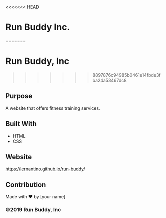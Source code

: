 <<<<<<< HEAD
# Run Buddy Inc.
=======
# Run Buddy, Inc
>>>>>>> 8897876c94985b0461e14fbde3fba24a53467dc8

## Purpose
A website that offers fitness training services. 

## Built With
* HTML
* CSS

## Website
https://lernantino.github.io/run-buddy/

## Contribution
Made with ❤️ by [your name]

### ©️2019 Run Buddy, Inc 
